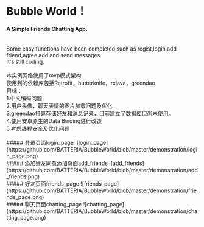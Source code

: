
# Bubble World！

#### A Simple Friends Chatting App.<br>
<br>
Some easy functions have been completed such as regist,login,add friend,agree add and send messages.<br>
It's still coding.<br>
<br>
本实例网络使用了mvp模式架构<br>
使用到的依赖库包括Retrofit，butterknife，rxjava，greendao<br>
目标：<br>
1.中文编码问题<br>
2.用户头像，聊天表情的图片加载问题及优化<br>
3.greendao打算存储好友和消息记录，目前建立了数据库但尚未使用。<br>
4.使用安卓原生的Data Binding进行改造<br>
5.考虑线程安全及优化问题<br>
<br>
##### 登录页面login_page
![login_page](https://github.com/BATTERIA/BubbleWorld/blob/master/demonstration/login_page.png)
<br>
##### 添加好友同意添加页面add_friends
![add_friends](https://github.com/BATTERIA/BubbleWorld/blob/master/demonstration/add_friends.png)
<br>
##### 好友页面friends_page
![friends_page](https://github.com/BATTERIA/BubbleWorld/blob/master/demonstration/friends_page.png)
<br>
##### 聊天页面chatting_page
![chatting_page](https://github.com/BATTERIA/BubbleWorld/blob/master/demonstration/chatting_page.png)
